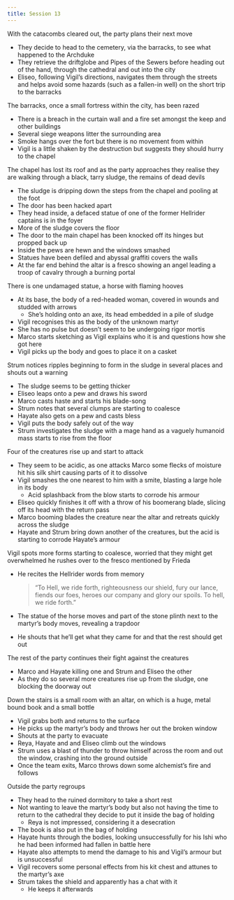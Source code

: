 ```yaml
---
title: Session 13
---
```


With the catacombs cleared out, the party plans their next move
- They decide to head to the cemetery, via the barracks, to see what happened to the Archduke
- They retrieve the driftglobe and Pipes of the Sewers before heading out of the hand, through the cathedral and out into the city
- Eliseo, following Vigil’s directions, navigates them through the streets and helps avoid some hazards (such as a fallen-in well) on the short trip to the barracks

The barracks, once a small fortress within the city, has been razed
- There is a breach in the  curtain wall and a fire set amongst the keep and other buildings
- Several siege weapons litter the surrounding area
- Smoke hangs over the fort but there is no movement from within
- Vigil is a little shaken by the destruction but suggests they should hurry to the chapel

The chapel has lost its roof and as the party approaches they realise they are walking through a black, tarry sludge, the remains of dead devils
- The sludge is dripping down the steps from the chapel and pooling at the foot
- The door has been hacked apart
- They head inside, a defaced statue of one of the former Hellrider captains is in the foyer
- More of the sludge covers the floor
- The door to the main chapel has been knocked off its hinges but propped back up
- Inside the pews are hewn and the windows smashed
- Statues have been defiled and abyssal graffiti covers the walls
- At the far end behind the altar is a fresco showing an angel leading a troop of cavalry through a burning portal

There is one undamaged statue, a horse with flaming hooves
- At its base, the body of a red-headed woman, covered in wounds and studded with arrows
	- She’s holding onto an axe, its head embedded in a pile of sludge
- Vigil recognises this as the body of the unknown martyr
- She has no pulse but doesn’t seem to be undergoing rigor mortis
- Marco starts sketching as Vigil explains who it is and questions how she got here
- Vigil picks up the body and goes to place it on a casket

Strum notices ripples beginning to form in the sludge in several places and shouts out a warning
- The sludge seems to be getting thicker
- Eliseo leaps onto a pew and draws his sword
- Marco casts haste and starts his blade-song
- Strum notes that several clumps are starting to coalesce
- Hayate also gets on a pew and casts bless
- Vigil puts the body safely out of the way
- Strum investigates the sludge with a mage hand as a vaguely humanoid mass starts to rise from the floor

Four of the creatures rise up and start to attack
- They seem to be acidic, as one attacks Marco some flecks of moisture hit his silk shirt causing parts of it to dissolve
- Vigil smashes the one nearest to him with a smite, blasting a large hole in its body
	- Acid splashback from the blow starts to corrode his armour
- Eliseo quickly finishes it off with a throw of his boomerang blade, slicing off its head with the return pass
- Marco booming blades the creature near the altar and retreats quickly across the sludge
- Hayate and Strum bring down another of the creatures, but the acid is starting to corrode Hayate’s armour

Vigil spots more forms starting to coalesce, worried that they might get overwhelmed he rushes over to the fresco mentioned by Frieda
- He recites the Hellrider words from memory
	> “To Hell, we ride forth, righteousness our shield, fury our lance, fiends our foes, heroes our company and glory our spoils.  To hell, we ride forth.”

- The statue of the horse moves and part of the stone plinth next to the martyr’s body moves, revealing a trapdoor
- He shouts that he’ll get what they came for and that the rest should get out

The rest of the party continues their fight against the creatures
- Marco and Hayate killing one and Strum and Eliseo the other
- As they do so several more creatures rise up from the sludge, one blocking the doorway out

Down the stairs is a small room with an altar, on which is a huge, metal bound book and a small bottle
- Vigil grabs both and returns to the surface
- He picks up the martyr’s body and throws her out the broken window
- Shouts at the party to evacuate
- Reya, Hayate and and Eliseo climb out the windows
- Strum uses a blast of thunder to throw himself across the room and out the window, crashing into the ground outside
- Once the team exits, Marco throws down some alchemist’s fire and follows

Outside the party regroups
- They head to the ruined dormitory to take a short rest
- Not wanting to leave the martyr’s body but also not having the time to return to the cathedral they decide to put it inside the bag of holding
	- Reya is not impressed, considering it a desecration
- The book is also put in the bag of holding
- Hayate hunts through the bodies, looking unsuccessfully for his Ishi who he had been informed had fallen in battle here
- Hayate also attempts to mend the damage to his and Vigil’s armour but is unsuccessful
- Vigil recovers some personal effects from his kit chest and attunes to the martyr’s axe
- Strum takes the shield and apparently has a chat with it
	- He keeps it afterwards
